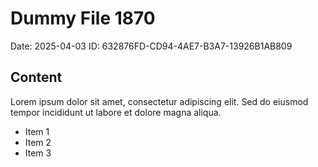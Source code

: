 # Dummy File 1870

Date: 2025-04-03
ID: 632876FD-CD94-4AE7-B3A7-13926B1AB809

## Content

Lorem ipsum dolor sit amet, consectetur adipiscing elit.
Sed do eiusmod tempor incididunt ut labore et dolore magna aliqua.

* Item 1
* Item 2
* Item 3
